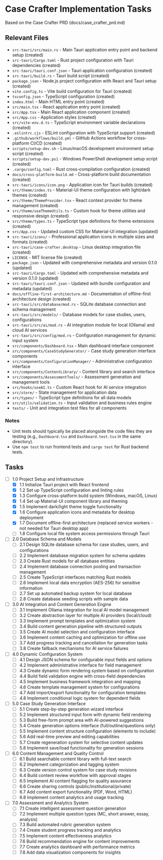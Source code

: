 # Case Crafter Implementation Tasks

Based on the Case Crafter PRD (docs/case_crafter_prd.md)

## Relevant Files

- `src-tauri/src/main.rs` - Main Tauri application entry point and backend setup (created)
- `src-tauri/Cargo.toml` - Rust project configuration with Tauri dependencies (created)
- `src-tauri/tauri.conf.json` - Tauri application configuration (created)
- `src-tauri/build.rs` - Tauri build script (created)
- `package.json` - Node.js project configuration with React and Tauri setup (created)
- `vite.config.ts` - Vite build configuration for Tauri (created)
- `tsconfig.json` - TypeScript configuration (created)
- `index.html` - Main HTML entry point (created)
- `src/main.tsx` - React application entry point (created)
- `src/App.tsx` - Main React application component (created)
- `src/App.css` - Application styles (created)
- `src/vite-env.d.ts` - TypeScript environment variable declarations (created)
- `.eslintrc.cjs` - ESLint configuration with TypeScript support (created)
- `.github/workflows/build.yml` - GitHub Actions workflow for cross-platform CI/CD (created)
- `scripts/setup-dev.sh` - Linux/macOS development environment setup script (created)
- `scripts/setup-dev.ps1` - Windows PowerShell development setup script (created)
- `.cargo/config.toml` - Rust cross-compilation configuration (created)
- `docs/cross-platform-build.md` - Cross-platform build documentation (created)
- `src-tauri/icons/icon.png` - Application icon for Tauri builds (created)
- `src/theme/index.ts` - Material-UI theme configuration with light/dark themes (created)
- `src/theme/ThemeProvider.tsx` - React context provider for theme management (created)
- `src/theme/useThemeUtils.ts` - Custom hook for theme utilities and responsive design (created)
- `src/theme/types.ts` - TypeScript type definitions for theme extensions (created)
- `src/App.css` - Updated custom CSS for Material-UI integration (updated)
- `src-tauri/icons/` - Professional application icons in multiple sizes and formats (created)
- `src-tauri/case-crafter.desktop` - Linux desktop integration file (created)
- `LICENSE` - MIT license file (created)
- `package.json` - Updated with comprehensive metadata and version 0.1.0 (updated)
- `src-tauri/Cargo.toml` - Updated with comprehensive metadata and version 0.1.0 (updated)
- `src-tauri/tauri.conf.json` - Updated with bundle configuration and metadata (updated)
- `docs/offline-first-architecture.md` - Documentation of offline-first architecture design (created)
- `src-tauri/src/database/mod.rs` - SQLite database connection and schema management
- `src-tauri/src/models/` - Database models for case studies, users, configurations
- `src-tauri/src/ai/mod.rs` - AI integration module for local (Ollama) and cloud AI services
- `src-tauri/src/config/mod.rs` - Configuration management for dynamic input system
- `src/components/Dashboard.tsx` - Main dashboard interface component
- `src/components/CaseStudyGenerator/` - Case study generation interface components
- `src/components/ConfigurationManager/` - Administrative configuration interface
- `src/components/ContentLibrary/` - Content library and search interface
- `src/components/AssessmentTools/` - Assessment generation and management tools
- `src/hooks/useAI.ts` - Custom React hook for AI service integration
- `src/store/` - State management for application data
- `src/types/` - TypeScript type definitions for all data models
- `src/utils/validation.ts` - Input validation and business rules engine
- `tests/` - Unit and integration test files for all components

### Notes

- Unit tests should typically be placed alongside the code files they are testing (e.g., `Dashboard.tsx` and `Dashboard.test.tsx` in the same directory).
- Use `npm test` to run frontend tests and `cargo test` for Rust backend tests.

## Tasks

- [ ] 1.0 Project Setup and Infrastructure
  - [x] 1.1 Initialize Tauri project with React frontend
  - [x] 1.2 Set up TypeScript configuration and linting rules
  - [x] 1.3 Configure cross-platform build system (Windows, macOS, Linux)
  - [x] 1.4 Set up Material-UI component library and theming
  - [x] 1.5 Implement dark/light theme toggle functionality
  - [x] 1.6 Configure application icons and metadata for desktop deployment
  - [x] 1.7 Document offline-first architecture (replaced service workers - not needed for Tauri desktop app)
  - [ ] 1.8 Configure local file system access permissions through Tauri

- [ ] 2.0 Database Schema and Models
  - [ ] 2.1 Design SQLite database schema for case studies, users, and configurations
  - [ ] 2.2 Implement database migration system for schema updates
  - [ ] 2.3 Create Rust models for all database entities
  - [ ] 2.4 Implement database connection pooling and transaction management
  - [ ] 2.5 Create TypeScript interfaces matching Rust models
  - [ ] 2.6 Implement local data encryption (AES-256) for sensitive information
  - [ ] 2.7 Set up automated backup system for local database
  - [ ] 2.8 Create database seeding scripts with sample data

- [ ] 3.0 AI Integration and Content Generation Engine
  - [ ] 3.1 Implement Ollama integration for local AI model management
  - [ ] 3.2 Create abstraction layer for multiple AI providers (local/cloud)
  - [ ] 3.3 Implement prompt templates and optimization system
  - [ ] 3.4 Build content generation pipeline with structured outputs
  - [ ] 3.5 Create AI model selection and configuration interface
  - [ ] 3.6 Implement content caching and optimization for offline use
  - [ ] 3.7 Add progress tracking and cancellation for generation tasks
  - [ ] 3.8 Create fallback mechanisms for AI service failures

- [ ] 4.0 Dynamic Configuration System
  - [ ] 4.1 Design JSON schema for configurable input fields and options
  - [ ] 4.2 Implement administrative interface for field management
  - [ ] 4.3 Create dynamic form rendering system based on configuration
  - [ ] 4.4 Build field validation engine with cross-field dependencies
  - [ ] 4.5 Implement business framework integration and mapping
  - [ ] 4.6 Create template management system for configurations
  - [ ] 4.7 Add import/export functionality for configuration templates
  - [ ] 4.8 Implement conditional logic system for dependent fields

- [ ] 5.0 Case Study Generation Interface
  - [ ] 5.1 Create step-by-step generation wizard interface
  - [ ] 5.2 Implement structured input form with dynamic field rendering
  - [ ] 5.3 Build free-form prompt area with AI-powered suggestions
  - [ ] 5.4 Create generation options interface (full/outline/questions only)
  - [ ] 5.5 Implement content structure configuration (elements to include)
  - [ ] 5.6 Add real-time preview and editing capabilities
  - [ ] 5.7 Create regeneration system for selective content updates
  - [ ] 5.8 Implement save/load functionality for generation sessions

- [ ] 6.0 Content Management and Quality Control
  - [ ] 6.1 Build searchable content library with full-text search
  - [ ] 6.2 Implement categorization and tagging system
  - [ ] 6.3 Create version control system for case study revisions
  - [ ] 6.4 Build content review workflow with approval stages
  - [ ] 6.5 Implement AI content flagging for quality assurance
  - [ ] 6.6 Create sharing controls (public/institutional/private)
  - [ ] 6.7 Add content export functionality (PDF, Word, HTML)
  - [ ] 6.8 Implement content analytics and usage tracking

- [ ] 7.0 Assessment and Analytics System
  - [ ] 7.1 Create intelligent assessment question generation
  - [ ] 7.2 Implement multiple question types (MC, short answer, essay, analysis)
  - [ ] 7.3 Build automated rubric generation system
  - [ ] 7.4 Create student progress tracking and analytics
  - [ ] 7.5 Implement content effectiveness analytics
  - [ ] 7.6 Build recommendation engine for content improvements
  - [ ] 7.7 Create analytics dashboard with performance metrics
  - [ ] 7.8 Add data visualization components for insights